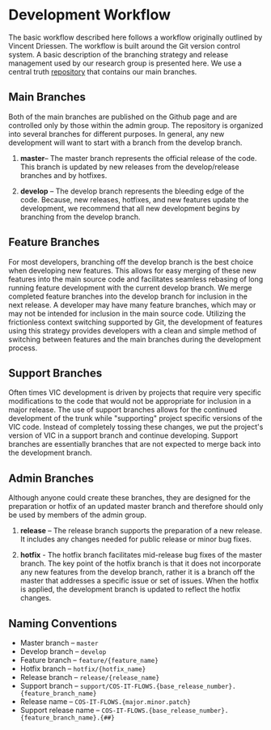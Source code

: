 # Development Workflow

The basic workflow described here follows a workflow originally outlined by Vincent Driessen. The workflow is built around the Git version control system. A basic description of the branching strategy and release management used by our research group is presented here. We use a central truth [repository](https://github.com/COS-IT-FLOWS/cositflows_app) that contains our main branches.

## Main Branches

Both of the main branches are published on the Github page and are controlled only by those within the admin group. The repository is organized into several branches for different purposes. In general, any new development will want to start with a branch from the develop branch.

1. **master**– The master branch represents the official release of the code. This branch is updated by new releases from the develop/release branches and by hotfixes.

2. **develop** – The develop branch represents the bleeding edge of the code. Because, new releases, hotfixes, and new features update the development, we recommend that all new development begins by branching from the develop branch.

## Feature Branches

For most developers, branching off the develop branch is the best choice when developing new features. This allows for easy merging of these new features into the main source code and facilitates seamless rebasing of long running feature development with the current develop branch. We merge completed feature branches into the develop branch for inclusion in the next release. A developer may have many feature branches, which may or may not be intended for inclusion in the main source code. Utilizing the frictionless context switching supported by Git, the development of features using this strategy provides developers with a clean and simple method of switching between features and the main branches during the development process.

## Support Branches

Often times VIC development is driven by projects that require very specific modifications to the code that would not be appropriate for inclusion in a major release. The use of support branches allows for the continued development of the trunk while "supporting" project specific versions of the VIC code. Instead of completely tossing these changes, we put the project's version of VIC in a support branch and continue developing. Support branches are essentially branches that are not expected to merge back into the development branch.

## Admin Branches

Although anyone could create these branches, they are designed for the preparation or hotfix of an updated master branch and therefore should only be used by members of the admin group.

1. **release** – The release branch supports the preparation of a new release. It includes any changes needed for public release or minor bug fixes.

2. **hotfix** - The hotfix branch facilitates mid-release bug fixes of the master branch. The key point of the hotfix branch is that it does not incorporate any new features from the develop branch, rather it is a branch off the master that addresses a specific issue or set of issues. When the hotfix is applied, the development branch is updated to reflect the hotfix changes.

## Naming Conventions

* Master branch – `master`
* Develop branch – `develop`
* Feature branch – `feature/{feature_name}`
* Hotfix branch – `hotfix/{hotfix_name}`
* Release branch – `release/{release_name}`
* Support branch – `support/COS-IT-FLOWS.{base_release_number}.{feature_branch_name}`
* Release name – `COS-IT-FLOWS.{major.minor.patch}`
* Support release name – `COS-IT-FLOWS.{base_release_number}.{feature_branch_name}.{##}`
